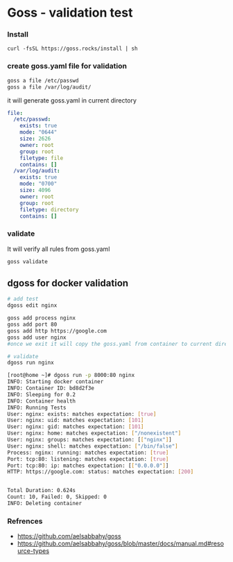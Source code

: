 # Goss - validation test

### Install

```
curl -fsSL https://goss.rocks/install | sh
```

### create goss.yaml file for validation

```bash
goss a file /etc/passwd
goss a file /var/log/audit/
```

it will generate goss.yaml in current directory

```yaml
file:
  /etc/passwd:
    exists: true
    mode: "0644"
    size: 2626
    owner: root
    group: root
    filetype: file
    contains: []
  /var/log/audit:
    exists: true
    mode: "0700"
    size: 4096
    owner: root
    group: root
    filetype: directory
    contains: []
```

### validate 
It will verify all rules from goss.yaml

```bash
goss validate
```

## dgoss for docker validation

```bash
# add test
dgoss edit nginx

goss add process nginx
goss add port 80
goss add http https://google.com
goss add user nginx
#once we exit it will copy the goss.yaml from container to current directory

# validate
dgoss run nginx

[root@home ~]# dgoss run -p 8000:80 nginx
INFO: Starting docker container
INFO: Container ID: bd8d2f3e
INFO: Sleeping for 0.2
INFO: Container health
INFO: Running Tests
User: nginx: exists: matches expectation: [true]
User: nginx: uid: matches expectation: [101]
User: nginx: gid: matches expectation: [101]
User: nginx: home: matches expectation: ["/nonexistent"]
User: nginx: groups: matches expectation: [["nginx"]]
User: nginx: shell: matches expectation: ["/bin/false"]
Process: nginx: running: matches expectation: [true]
Port: tcp:80: listening: matches expectation: [true]
Port: tcp:80: ip: matches expectation: [["0.0.0.0"]]
HTTP: https://google.com: status: matches expectation: [200]


Total Duration: 0.624s
Count: 10, Failed: 0, Skipped: 0
INFO: Deleting container

```
### Refrences
- https://github.com/aelsabbahy/goss
- https://github.com/aelsabbahy/goss/blob/master/docs/manual.md#resource-types